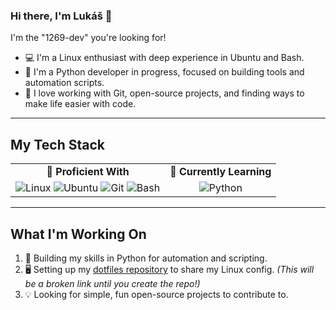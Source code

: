 ### Hi there, I'm Lukáš 👋

I'm the "1269-dev" you're looking for!

* 💻 I'm a Linux enthusiast with deep experience in Ubuntu and Bash.
* 🐍 I'm a Python developer in progress, focused on building tools and automation scripts.
* 🔧 I love working with Git, open-source projects, and finding ways to make life easier with code.

---

## My Tech Stack

<table>
  <tr>
    <td align="center"><strong>🚀 Proficient With</strong></td>
    <td align="center"><strong>🌱 Currently Learning</strong></td>
  </tr>
  <tr>
    <td align="center">
      <img src="https://img.shields.io/badge/Linux-FCC624?style=for-the-badge&logo=linux&logoColor=black" alt="Linux">
      <img src="https://img.shields.io/badge/Ubuntu-E95420?style=for-the-badge&logo=ubuntu&logoColor=white" alt="Ubuntu">
      <img src="https://img.shields.io/badge/Git-F05032?style=for-the-badge&logo=git&logoColor=white" alt="Git">
      <img src="https://img.shields.io/badge/Bash-4EAA25?style=for-the-badge&logo=gnubash&logoColor=white" alt="Bash">
    </td>
    <td align="center">
      <img src="https://img.shields.io/badge/Python-3776AB?style=for-the-badge&logo=python&logoColor=white" alt="Python">
    </td>
  </tr>
</table>

---

## What I'm Working On

1.  🐍 Building my skills in Python for automation and scripting.
2.  🖥️ Setting up my [dotfiles repository](https://github.com/1269-dev/dotfiles) to share my Linux config. *(This will be a broken link until you create the repo!)*
3.  💡 Looking for simple, fun open-source projects to contribute to.
